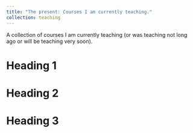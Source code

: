```yaml
---
title: "The present: Courses I am currently teaching."
collection: teaching
---
```


A collection of courses I am currently teaching (or was teaching not long ago or will be teaching very soon).

Heading 1
======

Heading 2
======

Heading 3
======
